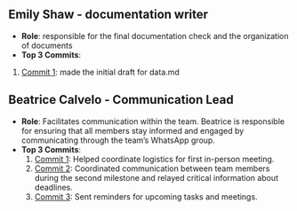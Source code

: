 ## Emily Shaw - documentation writer
 - **Role**: responsible for the final documentation check and the organization of documents
 - **Top 3 Commits**:
  1. [Commit 1](https://github.com/TedDPig123/326_Project/pull/4/commits/5d7a3030085a9f91b188604620fe1c4a6ce9168d): made the initial draft for data.md

## Beatrice Calvelo - Communication Lead
- **Role**: Facilitates communication within the team. Beatrice is responsible for ensuring that all members stay informed and engaged by communicating through the team’s WhatsApp group.
- **Top 3 Commits**:
  1. [Commit 1](https://github.com/repo/commit1): Helped coordinate logistics for first in-person meeting.
  2. [Commit 2](https://github.com/repo/commit2): Coordinated communication between team members during the second milestone and relayed critical information about deadlines.
  3. [Commit 3](https://github.com/repo/commit3): Sent reminders for upcoming tasks and meetings.
